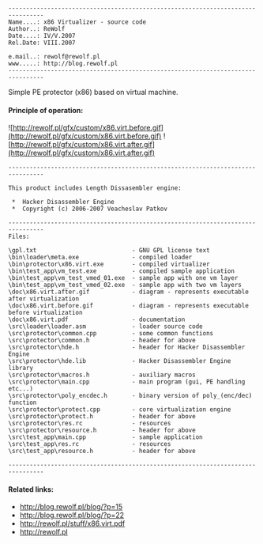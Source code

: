 ```
--------------------------------------------------------------------------------
Name....: x86 Virtualizer - source code
Author..: ReWolf
Date....: IV/V.2007
Rel.Date: VIII.2007

e.mail..: rewolf@rewolf.pl
www.....: http://blog.rewolf.pl
--------------------------------------------------------------------------------
```
Simple PE protector (x86) based on virtual machine.

#### **Principle of operation:** ####
![http://rewolf.pl/gfx/custom/x86.virt.before.gif](http://rewolf.pl/gfx/custom/x86.virt.before.gif)
![http://rewolf.pl/gfx/custom/x86.virt.after.gif](http://rewolf.pl/gfx/custom/x86.virt.after.gif)
```
--------------------------------------------------------------------------------

This product includes Length Dissasembler engine:

 *  Hacker Disassembler Engine
 *  Copyright (c) 2006-2007 Veacheslav Patkov

--------------------------------------------------------------------------------
Files:

\gpl.txt                           - GNU GPL license text
\bin\loader\meta.exe               - compiled loader
\bin\protector\x86.virt.exe        - compiled virtualizer
\bin\test_app\vm_test.exe          - compiled sample application
\bin\test_app\vm_test_vmed_01.exe  - sample app with one vm layer
\bin\test_app\vm_test_vmed_02.exe  - sample app with two vm layers
\doc\x86.virt.after.gif            - diagram - represents executable after virtualization
\doc\x86.virt.before.gif           - diagram - represents executable before virtualization
\doc\x86.virt.pdf                  - documentation
\src\loader\loader.asm             - loader source code
\src\protector\common.cpp          - some common functions
\src\protector\common.h            - header for above
\src\protector\hde.h               - header for Hacker Disassembler Engine
\src\protector\hde.lib             - Hacker Disassembler Engine library
\src\protector\macros.h            - auxiliary macros
\src\protector\main.cpp            - main program (gui, PE handling etc...)
\src\protector\poly_encdec.h       - binary version of poly_(enc/dec) function
\src\protector\protect.cpp         - core virtualization engine
\src\protector\protect.h           - header for above
\src\protector\res.rc              - resources
\src\protector\resource.h          - header for above
\src\test_app\main.cpp             - sample application
\src\test_app\res.rc               - resources
\src\test_app\resource.h           - header for above

--------------------------------------------------------------------------------
```
#### **Related links:** ####
  * http://blog.rewolf.pl/blog/?p=15
  * http://blog.rewolf.pl/blog/?p=22
  * http://rewolf.pl/stuff/x86.virt.pdf
  * http://rewolf.pl
